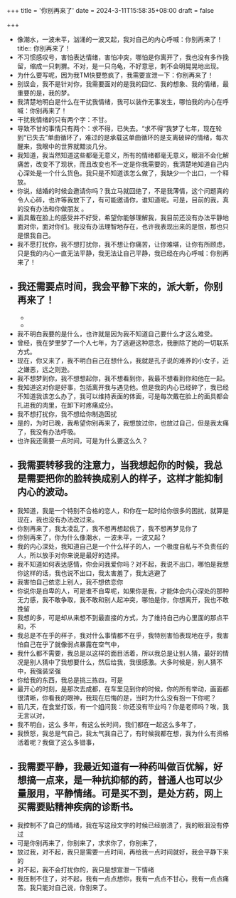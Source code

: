 +++
title = '你别再来了'
date = 2024-3-11T15:58:35+08:00
draft = false

+++

- 像潮水，一波未平，汹涌的一波又起，我对自己的内心呼喊：你别再来了！
  title:: 你别再来了！
- 不习惯感叹号，害怕表达情绪，害怕冲突，哪怕是你离开了，我也没有多作挽留，缩成一只刺猬。不对，是一只乌龟，不好意思，刺不会明晃晃地出现。
- 为什么要写呢，因为我TM快要憋疯了，我需要宣泄一下：你别再来了！
- 别误会，我不是针对你，我需要面对的是我的回忆、我的想象、我的情绪，最重要的是，我的梦。
- 我清楚地明白是什么在干扰我情绪，我可以装作无事发生，哪怕我的内心在呼喊：你别再来了！
- 干扰我情绪的只有两个字：不甘。
- 导致不甘的事情只有两个：求不得，已失去。“求不得”我梦了七年，现在轮到“已失去”单曲循环了，难过的是承载这单曲循环的是支离破碎的情绪，每次醒来，我眼中的世界就黯淡几分。
- 我知道，我当然知道这些都毫无意义，所有的情绪都毫无意义，眼泪不会化解痛苦，改变不了现状，而且改变也不一定是你我需要的，我清楚地知道自己内心深处是一个什么货色。我只是不知道该怎么做了，我缺少一个出口，一个释放。
- 你说，结婚的时候会邀请你吗？我立马就回绝了，不是我薄情，这个问题真的令人心碎，也许等我放下了，有可能邀请你，谁知道呢。可是，目前的我，真的没有办法和你做朋友 。
- 面具戴在脸上的感受并不好受，希望你能够理解我，我目前还没有办法平静地面对你，面对你们。我没有办法理智地存在，也许我表现出来的是恨，那也只是恨我自己。
- 我不愿打扰你，我不想打扰你，我不想让你痛苦，让你难堪，让你有所顾虑，只是我的内心一直无法平静，我无法让自己平静，我已经在内心呼喊：你别再来了！
- 我还需要点时间，我会平静下来的，派大新，你别再来了！
  -
  -
  -
- 我不明白我要的是什么，也许就是因为我不知道自己要什么才这么难受。
- 曾经，我在梦里梦了一个人七年，为了逃避这种思念，我删除了她的一切联系方式。
- 现在，你又来了，我不明白自己在想什么，我就是孔子说的难养的小女子，近之嫌恶，远之则逊。
- 我不想梦到你，我不想想起你，我不想看到你，我最不想看到你和他在一起。
- 我知道这对你是好事，包括离开我与遇见他。但是我的内心已经碎了，我已经不知道我该怎么办了，我可以维持表面的体面，可是每次戴在脸上的面具都会扎进我的肉里，在卸下时疼痛成分。
- 我不想打扰你，我不想给你制造困扰
- 是的，为时已晚，我希望你别再来了，我想放过你，也放过自己，但是我太痛了，我没有办法呼吸。
- 也许我还需要一点时间，可是为什么要这么久？
- 我需要转移我的注意力，当我想起你的时候，我总是需要把你的脸转换成别人的样子，这样才能抑制内心的波动。
  -
- 我知道，我是一个特别不合格的恋人，和你在一起时给你很多的困扰，就算是现在，我也没有办法改过来。
- 你别再来了，我太凌乱了，我不想再想起佻了，我不想再梦见你了
- 你别再来了，你为什么像潮水，一波未平，一波又起？
- 我的内心深处，我知道自己是一个什么样子的人，一个极度自私与不负责任的人，所以放手对你来说是最好的选择。
- 我不知道如何表达感情，你会问我爱你吗？对不起，我说不出口，哪怕是我想你这样的话，我也说不出口，我太害羞了，我太逃避了
- 我害怕自己依恋上别人，我不想依恋你
- 你说你是自卑的人，可是谁不自卑呢，如果你是我，才能体会内心深处的那种无力感，我不敢争取，我不敢和别人起冲突，哪怕是你，你想离开，我也不敢挽留
- 我想的多，可是却从来想不到最直接的方式，为了维持自己内心里面的那点平和，不
- 我总是不在乎的样子，我对什么事情都不在乎，我特别害怕表现地在乎，我害怕自己在乎了就像弱点暴露在空气中，
- 我什么都不需要，我总是以这样的面目活着，所以我总是让别人猜，最好的情况是别人猜中了我想要什么，然后给我，我很感激。大多时候是，别人猜不中，我强装坚强
- 你给我的东西，我总是挑三拣四，可是
- 最开心的时刻，是那次去成都，在车里见到你的时候，你的所有举动，画面都很清晰，你看我的眼神，我现在后悔的是，当时为什么没有抱一下你呢？
- 前几天，在食堂打饭，有一个姐问我：你还没有毕业吗？你是老师吗？唉，我无言以对，
- 我不明白，这么 多年，有这么长时间，我们都在一起这么多年了，
- 我愤怒，我总是气自己，我太气我自己了，有时候我都在想，我为什么有资格活着呢？我做了这么多错事，
- 我需要平静，我最近知道有一种药叫做百优解，好想搞一点来，是一种抗抑郁的药，普通人也可以少量服用，平静情绪。可是买不到，是处方药，网上买需要贴精神疾病的诊断书。
  -
- 我控制不了自己的情绪，我在写这段文字的时候已经崩溃了，我的眼泪没有停过
- 可是你别再来了，你别来了，求求你了，你别来了，
- 放过我，对不起，我只是需要一点时间，再给我一点时间就好，我会平静下来的
- 对不起，我不会打扰你的，我只是想宣泄一下情绪
- 我压制不住了，对不起，我有一点点想你，我有一点点不甘心，我有一点点痛苦。我只能对自己说，你别来了。
